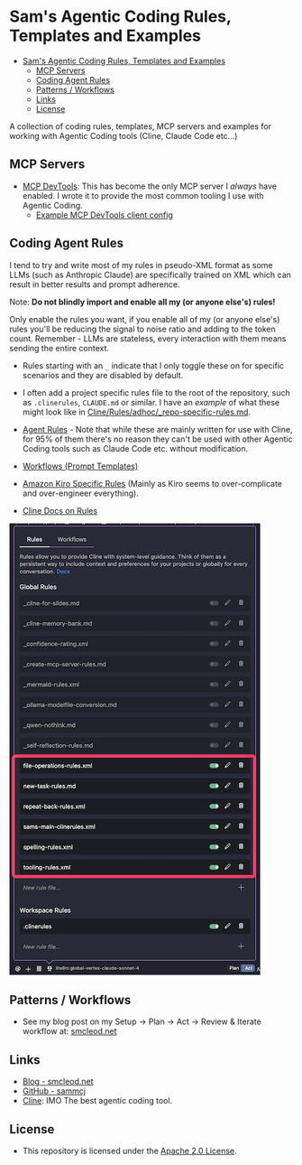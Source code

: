 # Sam's Agentic Coding Rules, Templates and Examples

- [Sam's Agentic Coding Rules, Templates and Examples](#sams-agentic-coding-rules-templates-and-examples)
  - [MCP Servers](#mcp-servers)
  - [Coding Agent Rules](#coding-agent-rules)
  - [Patterns / Workflows](#patterns--workflows)
  - [Links](#links)
  - [License](#license)

A collection of coding rules, templates, MCP servers and examples for working with Agentic Coding tools (Cline, Claude Code etc...)

## MCP Servers

- [MCP DevTools](https://github.com/sammcj/mcp-devtools): This has become the only MCP server I _always_ have enabled. I wrote it to provide the most common tooling I use with Agentic Coding.
  - [Example MCP DevTools client config](https://github.com/sammcj/agentic-coding/blob/main/MCP/mcp-config-mvp.json)

## Coding Agent Rules

I tend to try and write most of my rules in pseudo-XML format as some LLMs (such as Anthropic Claude) are specifically trained on XML which can result in better results and prompt adherence.

Note: **Do not blindly import and enable all my (or anyone else's) rules!**

Only enable the rules you want, if you enable all of my (or anyone else's) rules you'll be reducing the signal to noise ratio and adding to the token count. Remember - LLMs are stateless, every interaction with them means sending the entire context.

- Rules starting with an `_` indicate that I only toggle these on for specific scenarios and they are disabled by default.
- I often add a project specific rules file to the root of the repository, such as `.clinerules`, `CLAUDE.md` or similar. I have an _example_ of what these might look like in [Cline/Rules/adhoc/_repo-specific-rules.md](./Cline/Rules/adhoc/_repo-specific-rules.md).

- [Agent Rules](./Cline/Rules/) - Note that while these are mainly written for use with Cline, for 95% of them there's no reason they can't be used with other Agentic Coding tools such as Claude Code etc. without modification.
- [Workflows (Prompt Templates)](./Cline/Workflows/)
- [Amazon Kiro Specific Rules](./Kiro/kiro-specific-rules.md) (Mainly as Kiro seems to over-complicate and over-engineer everything).
- [Cline Docs on Rules](https://docs.cline.bot/features/cline-rules)

![Rules Toggled In Cline](clinerules.png)

## Patterns / Workflows

- See my blog post on my Setup -> Plan -> Act -> Review & Iterate workflow at: [smcleod.net](https://smcleod.net)

## Links

- [Blog - smcleod.net](https://smcleod.net)
- [GitHub - sammcj](https://github.com/sammcj)
- [Cline](https://cline.bot): IMO The best agentic coding tool.

## License

- This repository is licensed under the [Apache 2.0 License](./LICENSE).
